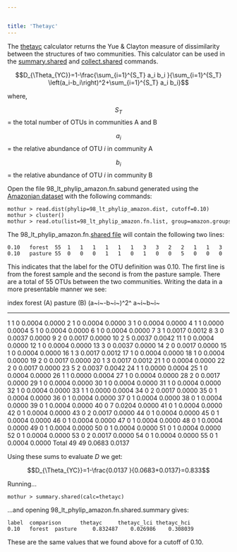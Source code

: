 ```yaml
---


title: 'Thetayc'
---
```

The [thetayc](thetayc) calculator returns the Yue & Clayton
measure of dissimilarity between the structures of two communities. This
calculator can be used in the
[summary.shared](summary.shared) and
[collect.shared](collect.shared) commands.

$$D_{\Theta_{YC}}=1-\frac{\sum_{i=1}^{S_T} a_i b_i }{\sum_{i=1}^{S_T} \left(a_i-b_i\right)^2+\sum_{i=1}^{S_T} a_i b_i}$$

where,

$$S_{T}$$ = the total number of OTUs in communities A and B

$$a_i$$ = the relative abundance of OTU <i>i</i> in community A

$$b_i$$ = the relative abundance of OTU <i>i</i> in community B

Open the file 98\_lt\_phylip\_amazon.fn.sabund generated using the [
Amazonian dataset](Media:AmazonData.zip) with the following
commands:

    mothur > read.dist(phylip=98_lt_phylip_amazon.dist, cutoff=0.10)
    mothur > cluster()
    mothur > read.otu(list=98_lt_phylip_amazon.fn.list, group=amazon.groups, label=0.10)

The 98\_lt\_phylip\_amazon.fn.[shared file](shared_file) will
contain the following two lines:

    0.10   forest  55  1   1   1   1   1   1   3   3   2   2   1   1   3   2   1   1   1   1   2   1   1   2   5   1   1   1   1   2   1   1   1   1   1   0   0   0   0   0   0   0   0   0   0   0   0   0   0   0   0   0   0   0   0   0   0   
    0.10   pasture 55  0   0   0   1   1   0   1   0   0   5   0   0   0   0   0   2   0   0   0   3   0   0   2   1   0   1   0   0   0   0   0   0   1   2   1   1   1   1   1   7   1   1   2   1   1   1   1   1   1   1   1   1   2   1   1   

This indicates that the label for the OTU definition was 0.10. The first
line is from the forest sample and the second is from the pasture
sample. There are a total of 55 OTUs between the two communities.
Writing the data in a more presentable manner we see:

  index   forest (A)   pasture (B)   (a~i~-b~i~)^2^   a~i~b~i~
  ------- ------------ ------------- ---------------- ----------
  1       1            0             0.0004           0.0000
  2       1            0             0.0004           0.0000
  3       1            0             0.0004           0.0000
  4       1            1             0.0000           0.0004
  5       1            0             0.0004           0.0000
  6       1            0             0.0004           0.0000
  7       3            1             0.0017           0.0012
  8       3            0             0.0037           0.0000
  9       2            0             0.0017           0.0000
  10      2            5             0.0037           0.0042
  11      1            0             0.0004           0.0000
  12      1            0             0.0004           0.0000
  13      3            0             0.0037           0.0000
  14      2            0             0.0017           0.0000
  15      1            0             0.0004           0.0000
  16      1            3             0.0017           0.0012
  17      1            0             0.0004           0.0000
  18      1            0             0.0004           0.0000
  19      2            0             0.0017           0.0000
  20      1            3             0.0017           0.0012
  21      1            0             0.0004           0.0000
  22      2            0             0.0017           0.0000
  23      5            2             0.0037           0.0042
  24      1            1             0.0000           0.0004
  25      1            0             0.0004           0.0000
  26      1            1             0.0000           0.0004
  27      1            0             0.0004           0.0000
  28      2            0             0.0017           0.0000
  29      1            0             0.0004           0.0000
  30      1            0             0.0004           0.0000
  31      1            0             0.0004           0.0000
  32      1            0             0.0004           0.0000
  33      1            1             0.0000           0.0004
  34      0            2             0.0017           0.0000
  35      0            1             0.0004           0.0000
  36      0            1             0.0004           0.0000
  37      0            1             0.0004           0.0000
  38      0            1             0.0004           0.0000
  39      0            1             0.0004           0.0000
  40      0            7             0.0204           0.0000
  41      0            1             0.0004           0.0000
  42      0            1             0.0004           0.0000
  43      0            2             0.0017           0.0000
  44      0            1             0.0004           0.0000
  45      0            1             0.0004           0.0000
  46      0            1             0.0004           0.0000
  47      0            1             0.0004           0.0000
  48      0            1             0.0004           0.0000
  49      0            1             0.0004           0.0000
  50      0            1             0.0004           0.0000
  51      0            1             0.0004           0.0000
  52      0            1             0.0004           0.0000
  53      0            2             0.0017           0.0000
  54      0            1             0.0004           0.0000
  55      0            1             0.0004           0.0000
  Total   49           49            0.0683           0.0137

Using these sums to evaluate <i>D</i> we get:

$$D_{\Theta_{YC}}=1-\frac{0.0137 }{0.0683+0.0137}=0.833$$

Running\...

    mothur > summary.shared(calc=thetayc)

\...and opening 98\_lt\_phylip\_amazon.fn.shared.summary gives:

    label  comparison      thetayc     thetayc_lci thetayc_hci
    0.10   forest  pasture     0.832487    0.026986    0.308039

These are the same values that we found above for a cutoff of 0.10.
